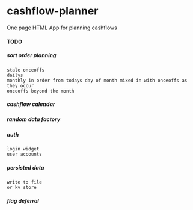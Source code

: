 # cashflow-planner
One page HTML App for planning cashflows

#### TODO
##### sort order planning 
    stale onceoffs 
    dailys
    monthly in order from todays day of month mixed in with onceoffs as they occur
    onceoffs beyond the month

##### cashflow calendar 

##### random data factory

##### auth
    login widget 
    user accounts 
    
##### persisted data 
    write to file
    or kv store
    
##### flag deferral
 